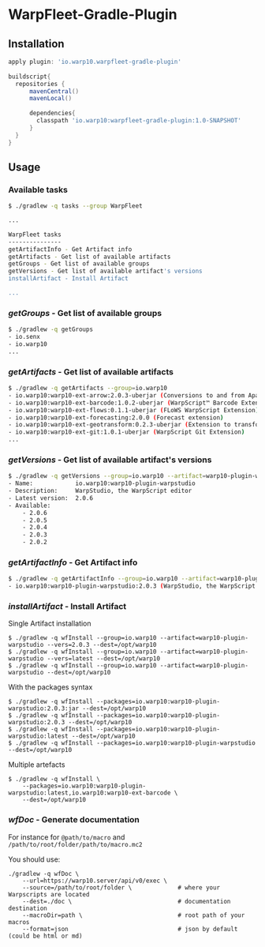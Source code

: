 # WarpFleet-Gradle-Plugin

## Installation

```groovy
apply plugin: 'io.warp10.warpfleet-gradle-plugin'
 
buildscript{
  repositories {
      mavenCentral()
      mavenLocal()
 
      dependencies{
        classpath 'io.warp10:warpfleet-gradle-plugin:1.0-SNAPSHOT'
      }
  }
}
```


## Usage

### Available tasks

```bash
$ ./gradlew -q tasks --group WarpFleet

...

WarpFleet tasks
---------------
getArtifactInfo - Get Artifact info
getArtifacts - Get list of available artifacts
getGroups - Get list of available groups
getVersions - Get list of available artifact's versions
installArtifact - Install Artifact

...
```

### *getGroups* - Get list of available groups

```bash
$ ./gradlew -q getGroups 
- io.senx
- io.warp10
...
```

### *getArtifacts* - Get list of available artifacts

```bash
$ ./gradlew -q getArtifacts --group=io.warp10
- io.warp10:warp10-ext-arrow:2.0.3-uberjar (Conversions to and from Apache Arrow streaming format)
- io.warp10:warp10-ext-barcode:1.0.2-uberjar (WarpScript™ Barcode Extension)
- io.warp10:warp10-ext-flows:0.1.1-uberjar (FLoWS WarpScript Extension)
- io.warp10:warp10-ext-forecasting:2.0.0 (Forecast extension)
- io.warp10:warp10-ext-geotransform:0.2.3-uberjar (Extension to transform coordinates from one geographic coordinate system to another. Based on Proj4J.)
- io.warp10:warp10-ext-git:1.0.1-uberjar (WarpScript Git Extension)
...
```


### *getVersions* - Get list of available artifact's versions

```bash
$ ./gradlew -q getVersions --group=io.warp10 --artifact=warp10-plugin-warpstudio
- Name:            io.warp10:warp10-plugin-warpstudio
- Description:     WarpStudio, the WarpScript editor
- Latest version:  2.0.6
- Available:
    - 2.0.6
    - 2.0.5
    - 2.0.4
    - 2.0.3
    - 2.0.2
```

### *getArtifactInfo* - Get Artifact info

```bash
$ ./gradlew -q getArtifactInfo --group=io.warp10 --artifact=warp10-plugin-warpstudio --vers=2.0.3
- io.warp10:warp10-plugin-warpstudio:2.0.3 (WarpStudio, the WarpScript editor)
```

### *installArtifact* - Install Artifact

Single Artifact installation

    $ ./gradlew -q wfInstall --group=io.warp10 --artifact=warp10-plugin-warpstudio --vers=2.0.3 --dest=/opt/warp10
    $ ./gradlew -q wfInstall --group=io.warp10 --artifact=warp10-plugin-warpstudio --vers=latest --dest=/opt/warp10
    $ ./gradlew -q wfInstall --group=io.warp10 --artifact=warp10-plugin-warpstudio --dest=/opt/warp10

With the packages syntax

    $ ./gradlew -q wfInstall --packages=io.warp10:warp10-plugin-warpstudio:2.0.3:jar --dest=/opt/warp10
    $ ./gradlew -q wfInstall --packages=io.warp10:warp10-plugin-warpstudio:2.0.3 --dest=/opt/warp10
    $ ./gradlew -q wfInstall --packages=io.warp10:warp10-plugin-warpstudio:latest --dest=/opt/warp10
    $ ./gradlew -q wfInstall --packages=io.warp10:warp10-plugin-warpstudio --dest=/opt/warp10

Multiple artefacts

    $ ./gradlew -q wfInstall \
        --packages=io.warp10:warp10-plugin-warpstudio:latest,io.warp10:warp10-ext-barcode \
        --dest=/opt/warp10


### *wfDoc* - Generate documentation

For instance for `@path/to/macro` and `/path/to/root/folder/path/to/macro.mc2`

You should use:

    ./gradlew -q wfDoc \
        --url=https://warp10.server/api/v0/exec \ 
        --source=/path/to/root/folder \             # where your Warpscripts are located  
        --dest=./doc \                              # documentation destination
        --macroDir=path \                           # root path of your macros
        --format=json                               # json by default (could be html or md)

